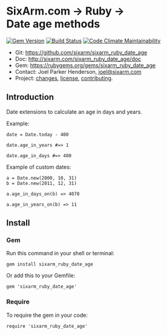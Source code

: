 # SixArm.com → Ruby → <br> Date age methods

<!--header-open-->

[![Gem Version](https://badge.fury.io/rb/sixarm_ruby_date_age.svg)](http://badge.fury.io/rb/sixarm_ruby_date_age)
[![Build Status](https://travis-ci.org/SixArm/sixarm_ruby_date_age.png)](https://travis-ci.org/SixArm/sixarm_ruby_date_age)
[![Code Climate Maintainability](https://api.codeclimate.com/v1/badges/a28d2121cc8d9e720d6a/maintainability)](https://codeclimate.com/github/SixArm/sixarm_ruby_date_age/maintainability)

* Git: <https://github.com/sixarm/sixarm_ruby_date_age>
* Doc: <http://sixarm.com/sixarm_ruby_date_age/doc>
* Gem: <https://rubygems.org/gems/sixarm_ruby_date_age>
* Contact: Joel Parker Henderson, <joel@sixarm.com>
* Project: [changes](CHANGES.md), [license](LICENSE.md), [contributing](CONTRIBUTING.md).

<!--header-shut-->

## Introduction

Date extensions to calculate an age in days and years.

Example:

    date = Date.today - 400

    date.age_in_years #=> 1

    date.age_in_days #=> 400 


Example of custom dates:

    a = Date.new(2000, 10, 31)
    b = Date.new(2011, 12, 31)

    a.age_in_days_on(b) => 4078
 
    a.age_in_years_on(b) => 11


<!--install-open-->

## Install

### Gem

Run this command in your shell or terminal:

    gem install sixarm_ruby_date_age

Or add this to your Gemfile:

    gem 'sixarm_ruby_date_age'

### Require

To require the gem in your code:

    require 'sixarm_ruby_date_age'

<!--install-shut-->
